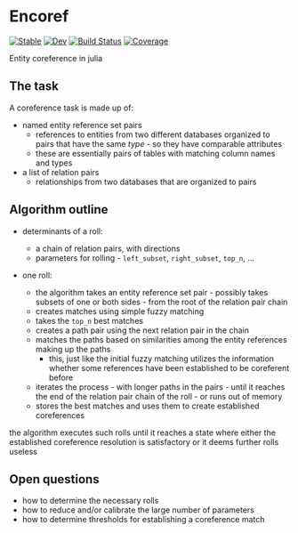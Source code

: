 # Encoref

[![Stable](https://img.shields.io/badge/docs-stable-blue.svg)](https://endremborza.github.io/Encoref.jl/stable)
[![Dev](https://img.shields.io/badge/docs-dev-blue.svg)](https://endremborza.github.io/Encoref.jl/dev)
[![Build Status](https://github.com/endremborza/Encoref.jl/workflows/CI/badge.svg)](https://github.com/endremborza/Encoref.jl/actions)
[![Coverage](https://codecov.io/gh/endremborza/Encoref.jl/branch/master/graph/badge.svg)](https://codecov.io/gh/endremborza/Encoref.jl)

Entity coreference in julia

## The task

A coreference task is made up of:
- named entity reference set pairs
  - references to entities from two different databases organized to pairs that have the same *type* - so they have comparable attributes
  - these are essentially pairs of tables with matching column names and types
- a list of relation pairs
  - relationships from two databases that are organized to pairs

## Algorithm outline

- determinants of a roll:
  - a chain of relation pairs, with directions
  - parameters for rolling - `left_subset`, `right_subset`, `top_n`, ...

- one roll:
  - the algorithm takes an entity reference set pair - possibly takes subsets of one or both sides - from the root of the relation pair chain
  - creates matches using simple fuzzy matching
  - takes the `top_n` best matches
  - creates a path pair using the next relation pair in the chain
  - matches the paths based on similarities among the entity references making up the paths
    - this, just like the initial fuzzy matching utilizes the information whether some references have been established to be coreferent before
  - iterates the process - with longer paths in the pairs - until it reaches the end of the relation pair chain of the roll - or runs out of memory
  - stores the best matches and uses them to create established coreferences

the algorithm executes such rolls until it reaches a state where either the established coreference resolution is satisfactory or it deems further rolls useless


## Open questions

- how to determine the necessary rolls
- how to reduce and/or calibrate the large number of parameters
- how to determine thresholds for establishing a coreference match

